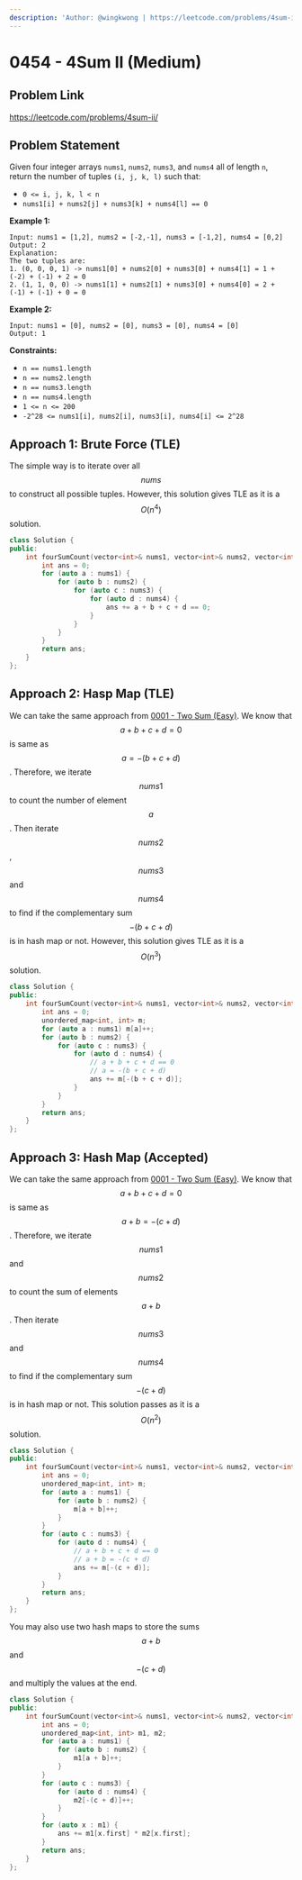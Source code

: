 ```yaml
---
description: 'Author: @wingkwong | https://leetcode.com/problems/4sum-ii/'
---
```


# 0454 -  4Sum II (Medium)

## Problem Link

https://leetcode.com/problems/4sum-ii/

## Problem Statement

Given four integer arrays `nums1`, `nums2`, `nums3`, and `nums4` all of length `n`, return the number of tuples `(i, j, k, l)` such that:

* `0 <= i, j, k, l < n`
* `nums1[i] + nums2[j] + nums3[k] + nums4[l] == 0`

**Example 1:**

```
Input: nums1 = [1,2], nums2 = [-2,-1], nums3 = [-1,2], nums4 = [0,2]
Output: 2
Explanation:
The two tuples are:
1. (0, 0, 0, 1) -> nums1[0] + nums2[0] + nums3[0] + nums4[1] = 1 + (-2) + (-1) + 2 = 0
2. (1, 1, 0, 0) -> nums1[1] + nums2[1] + nums3[0] + nums4[0] = 2 + (-1) + (-1) + 0 = 0
```

**Example 2:**

```
Input: nums1 = [0], nums2 = [0], nums3 = [0], nums4 = [0]
Output: 1
```

**Constraints:**

* `n == nums1.length`
* `n == nums2.length`
* `n == nums3.length`
* `n == nums4.length`
* `1 <= n <= 200`
* `-2^28 <= nums1[i], nums2[i], nums3[i], nums4[i] <= 2^28`

## Approach 1: Brute Force (TLE)

The simple way is to iterate over all $$nums$$ to construct all possible tuples. However, this solution gives TLE as it is a $$O(n^4)$$ solution.

<SolutionAuthor name="@wingkwong"/>

```cpp
class Solution {
public:
    int fourSumCount(vector<int>& nums1, vector<int>& nums2, vector<int>& nums3, vector<int>& nums4) {
        int ans = 0;
        for (auto a : nums1) {
            for (auto b : nums2) {
                for (auto c : nums3) {
                    for (auto d : nums4) {
                        ans += a + b + c + d == 0;
                    }
                }
            }
        }
        return ans;
    }
};
```

## Approach 2: Hasp Map (TLE)

We can take the same approach from [0001 - Two Sum (Easy)](../0000-0099/two-sum). We know that $$a + b + c + d = 0$$ is same as $$a = -(b + c + d)$$. Therefore, we iterate $$nums1$$ to count the number of element $$a$$. Then iterate $$nums2$$, $$nums3$$ and $$nums4$$ to find if the complementary sum $$-(b + c + d)$$ is in hash map or not. However, this solution gives TLE as it is a $$O(n^3)$$ solution.

<SolutionAuthor name="@wingkwong"/>

```cpp
class Solution {
public:
    int fourSumCount(vector<int>& nums1, vector<int>& nums2, vector<int>& nums3, vector<int>& nums4) {
        int ans = 0;
        unordered_map<int, int> m;
        for (auto a : nums1) m[a]++;
        for (auto b : nums2) {
            for (auto c : nums3) {
                for (auto d : nums4) {
                    // a + b + c + d == 0
                    // a = -(b + c + d)
                    ans += m[-(b + c + d)];
                }
            }
        }
        return ans;
    }
};
```

## Approach 3: Hash Map (Accepted)

We can take the same approach from [0001 - Two Sum (Easy)](../0000-0099/two-sum). We know that $$a + b + c + d = 0$$ is same as $$a + b = - (c + d)$$. Therefore, we iterate $$nums1$$and $$nums2$$ to count the sum of elements $$a + b$$. Then iterate $$nums3$$ and $$nums4$$to find if the complementary sum $$- (c + d)$$is in hash map or not. This solution passes as it is a $$O(n^2)$$solution.

<SolutionAuthor name="@wingkwong"/>

```cpp
class Solution {
public:
    int fourSumCount(vector<int>& nums1, vector<int>& nums2, vector<int>& nums3, vector<int>& nums4) {
        int ans = 0;
        unordered_map<int, int> m;
        for (auto a : nums1) {
            for (auto b : nums2) {
                m[a + b]++;
            }
        }
        for (auto c : nums3) {
            for (auto d : nums4) {
                // a + b + c + d == 0
                // a + b = -(c + d)
                ans += m[-(c + d)];
            }
        }
        return ans;
    }
};
```

You may also use two hash maps to store the sums $$a + b$$ and $$-(c + d)$$ and multiply the values at the end.

```cpp
class Solution {
public:
    int fourSumCount(vector<int>& nums1, vector<int>& nums2, vector<int>& nums3, vector<int>& nums4) {
        int ans = 0;
        unordered_map<int, int> m1, m2;
        for (auto a : nums1) {
            for (auto b : nums2) {
                m1[a + b]++;
            }
        }
        for (auto c : nums3) {
            for (auto d : nums4) {
                m2[-(c + d)]++;
            }
        }
        for (auto x : m1) {
            ans += m1[x.first] * m2[x.first];
        }
        return ans;
    }
};
```
